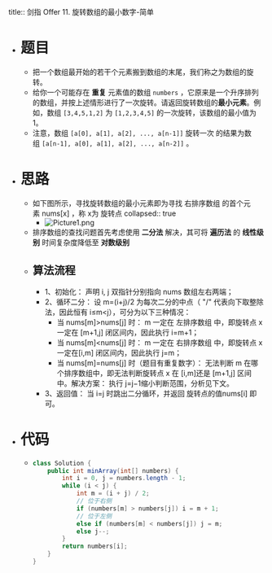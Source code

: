 title:: 剑指 Offer 11. 旋转数组的最小数字-简单

- # 题目
	- 把一个数组最开始的若干个元素搬到数组的末尾，我们称之为数组的旋转。
	- 给你一个可能存在 **重复** 元素值的数组 `numbers` ，它原来是一个升序排列的数组，并按上述情形进行了一次旋转。请返回旋转数组的**最小元素**。例如，数组 `[3,4,5,1,2]` 为 `[1,2,3,4,5]` 的一次旋转，该数组的最小值为 1。
	- 注意，数组 `[a[0], a[1], a[2], ..., a[n-1]]` 旋转一次 的结果为数组 `[a[n-1], a[0], a[1], a[2], ..., a[n-2]]` 。
- # 思路
	- 如下图所示，寻找旋转数组的最小元素即为寻找 右排序数组 的首个元素 nums[x] ，称 x为 旋转点
	  collapsed:: true
		- ![Picture1.png](https://pic.leetcode-cn.com/1599404042-JMvjtL-Picture1.png)
	- 排序数组的查找问题首先考虑使用 **二分法** 解决，其可将 **遍历法** 的 **线性级别** 时间复杂度降低至 **对数级别**
	- ## 算法流程
		- 1、初始化： 声明 i, j 双指针分别指向 nums 数组左右两端；
		- 2、循环二分： 设 m=(i+j)/2 为每次二分的中点（ "/" 代表向下取整除法，因此恒有 i≤m<j），可分为以下三种情况：
			- 当 nums[m]>nums[j] 时： m 一定在 左排序数组 中，即旋转点 x一定在 [m+1,j] 闭区间内，因此执行 i=m+1；
			- 当 nums[m]<nums[j] 时： m 一定在 右排序数组 中，即旋转点 x一定在[i,m] 闭区间内，因此执行 j=m；
			- 当 nums[m]=nums[j] 时（题目有重复数字）： 无法判断 m 在哪个排序数组中，即无法判断旋转点 x 在 [i,m]还是 [m+1,j] 区间中。解决方案： 执行 j=j−1缩小判断范围，分析见下文。
		- 3、返回值： 当 i=j 时跳出二分循环，并返回 旋转点的值nums[i] 即可。
- # 代码
	- ```java
	  class Solution {
	      public int minArray(int[] numbers) {
	          int i = 0, j = numbers.length - 1;
	          while (i < j) {
	              int m = (i + j) / 2;
	              // 位于右侧
	              if (numbers[m] > numbers[j]) i = m + 1;
	              // 位于左侧
	              else if (numbers[m] < numbers[j]) j = m;
	              else j--;
	          }
	          return numbers[i];
	      }
	  }
	  ```